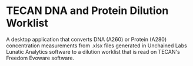 # TECAN DNA and Protein Dilution Worklist
A desktop application that converts DNA (A260) or Protein (A280) concentration measurements from .xlsx files generated in Unchained Labs Lunatic Analytics software to a dilution worklist that is read on TECAN's Freedom Evoware software.
